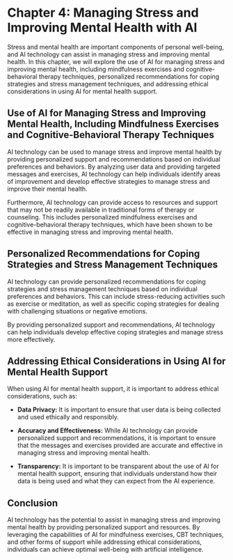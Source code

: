 Chapter 4: Managing Stress and Improving Mental Health with AI
==============================================================

Stress and mental health are important components of personal well-being, and AI technology can assist in managing stress and improving mental health. In this chapter, we will explore the use of AI for managing stress and improving mental health, including mindfulness exercises and cognitive-behavioral therapy techniques, personalized recommendations for coping strategies and stress management techniques, and addressing ethical considerations in using AI for mental health support.

Use of AI for Managing Stress and Improving Mental Health, Including Mindfulness Exercises and Cognitive-Behavioral Therapy Techniques
--------------------------------------------------------------------------------------------------------------------------------------

AI technology can be used to manage stress and improve mental health by providing personalized support and recommendations based on individual preferences and behaviors. By analyzing user data and providing targeted messages and exercises, AI technology can help individuals identify areas of improvement and develop effective strategies to manage stress and improve their mental health.

Furthermore, AI technology can provide access to resources and support that may not be readily available in traditional forms of therapy or counseling. This includes personalized mindfulness exercises and cognitive-behavioral therapy techniques, which have been shown to be effective in managing stress and improving mental health.

Personalized Recommendations for Coping Strategies and Stress Management Techniques
-----------------------------------------------------------------------------------

AI technology can provide personalized recommendations for coping strategies and stress management techniques based on individual preferences and behaviors. This can include stress-reducing activities such as exercise or meditation, as well as specific coping strategies for dealing with challenging situations or negative emotions.

By providing personalized support and recommendations, AI technology can help individuals develop effective coping strategies and manage stress more effectively.

Addressing Ethical Considerations in Using AI for Mental Health Support
-----------------------------------------------------------------------

When using AI for mental health support, it is important to address ethical considerations, such as:

* **Data Privacy:** It is important to ensure that user data is being collected and used ethically and responsibly.

* **Accuracy and Effectiveness:** While AI technology can provide personalized support and recommendations, it is important to ensure that the messages and exercises provided are accurate and effective in managing stress and improving mental health.

* **Transparency:** It is important to be transparent about the use of AI for mental health support, ensuring that individuals understand how their data is being used and what they can expect from the AI experience.

Conclusion
----------

AI technology has the potential to assist in managing stress and improving mental health by providing personalized support and resources. By leveraging the capabilities of AI for mindfulness exercises, CBT techniques, and other forms of support while addressing ethical considerations, individuals can achieve optimal well-being with artificial intelligence.

